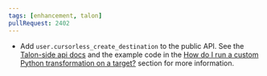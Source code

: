 ```yaml
---
tags: [enhancement, talon]
pullRequest: 2402
---
```


- Add `user.cursorless_create_destination` to the public API. See the [Talon-side api docs](../docs/user/customization.md#cursorless-public-api) and the example code in the [How do I run a custom Python transformation on a target?](../docs/user/how-to.md#how-do-i-run-a-custom-python-transformation-on-a-target) section for more information.
